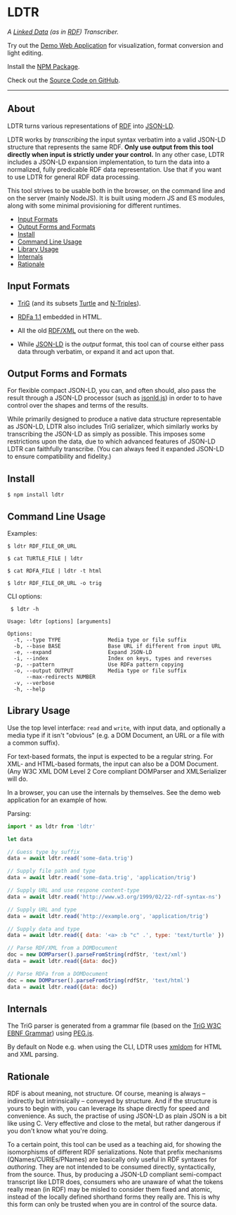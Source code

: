 # LDTR

*A [Linked Data](https://www.w3.org/wiki/LinkedData)
(as in [RDF](https://www.w3.org/RDF/)) Transcriber.*

Try out the [Demo Web Application](https://niklasl.github.io/ldtr/demo/?url=../test/data/lotr.ttl&edit=true)
for visualization, format conversion and light editing.

Install the [NPM Package](https://www.npmjs.com/package/ldtr).

Check out the [Source Code on GitHub](https://github.com/niklasl/ldtr).

----

## About

LDTR turns various representations of
[RDF](https://www.w3.org/TR/rdf11-primer/)
into
[JSON-LD](http://www.w3.org/TR/json-ld/).

LDTR works by *transcribing* the input syntax verbatim into a valid JSON-LD
structure that represents the same RDF. **Only use output from this tool
directly when input is strictly under your control.** In any other case, LDTR
includes a JSON-LD expansion implementation, to turn the data into a
normalized, fully predicable RDF data representation. Use that if you want to
use LDTR for general RDF data processing.

This tool strives to be usable both in the browser, on the command line and on
the server (mainly NodeJS). It is built using modern JS and ES modules, along
with some minimal provisioning for different runtimes.

* [Input Formats](#input-formats)
* [Output Forms and Formats](#output-forms-and-formats)
* [Install](#install)
* [Command Line Usage](#command-line-usage)
* [Library Usage](#library-usage)
* [Internals](#internals)
* [Rationale](#rationale)


## Input Formats

* [TriG](https://www.w3.org/TR/trig/) (and its subsets
  [Turtle](https://www.w3.org/TR/turtle/) and
  [N-Triples](https://www.w3.org/TR/n-triples/)).

* [RDFa 1.1](https://www.w3.org/TR/rdfa-primer/) embedded in HTML.

* All the old [RDF/XML](https://www.w3.org/TR/rdf-syntax-grammar/) out there on
  the web.

* While [JSON-LD](http://www.w3.org/TR/json-ld/) is the *output* format, this
  tool can of course either pass data through verbatim, or expand it and act
  upon that.

## Output Forms and Formats

For flexible compact JSON-LD, you can, and often should, also pass the result
through a JSON-LD processor (such as
[jsonld.js](https://github.com/digitalbazaar/jsonld.js)) in order to to have
control over the shapes and terms of the results.

While primarily designed to produce a native data structure representable as
JSON-LD, LDTR also includes TriG serializer, which similarly works by
transcribing the JSON-LD as simply as possible. This imposes some restrictions
upon the data, due to which advanced features of JSON-LD LDTR can faithfully
transcribe. (You can always feed it expanded JSON-LD to ensure compatibility
and fidelity.)

## Install

    $ npm install ldtr

## Command Line Usage

Examples:

    $ ldtr RDF_FILE_OR_URL

    $ cat TURTLE_FILE | ldtr

    $ cat RDFA_FILE | ldtr -t html

    $ ldtr RDF_FILE_OR_URL -o trig

CLI options:
```
 $ ldtr -h

Usage: ldtr [options] [arguments]

Options:
  -t, --type TYPE               Media type or file suffix
  -b, --base BASE               Base URL if different from input URL
  -e, --expand                  Expand JSON-LD
  -i, --index                   Index on keys, types and reverses
  -p, --pattern                 Use RDFa pattern copying
  -o, --output OUTPUT           Media type or file suffix
      --max-redirects NUMBER
  -v, --verbose
  -h, --help
```

## Library Usage

Use the top level interface: `read` and `write`, with input data, and
optionally a media type if it isn't "obvious" (e.g. a DOM Document, an URL or a
file with a common suffix).

For text-based formats, the input is expected to be a regular string. For XML-
and HTML-based formats, the input can also be a DOM Document. (Any W3C XML DOM
Level 2 Core compliant DOMParser and XMLSerializer will do.

In a browser, you can use the internals by themselves. See the demo web
application for an example of how.

Parsing:

```javascript
import * as ldtr from 'ldtr'

let data

// Guess type by suffix
data = await ldtr.read('some-data.trig')

// Supply file path and type
data = await ldtr.read('some-data.trig', 'application/trig')

// Supply URL and use respone content-type
data = await ldtr.read('http://www.w3.org/1999/02/22-rdf-syntax-ns')

// Supply URL and type
data = await ldtr.read('http://example.org', 'application/trig')

// Supply data and type
data = await ldtr.read({ data: '<a> :b "c" .', type: 'text/turtle' })

// Parse RDF/XML from a DOMDocument
doc = new DOMParser().parseFromString(rdfStr, 'text/xml')
data = await ldtr.read({data: doc})

// Parse RDFa from a DOMDocument
doc = new DOMParser().parseFromString(rdfStr, 'text/html')
data = await ldtr.read({data: doc})
```

## Internals

The TriG parser is generated from a grammar file (based on the
[TriG W3C EBNF Grammar](http://www.w3.org/TR/trig/#sec-grammar)) using
[PEG.js](http://pegjs.org/).

By default on Node e.g. when using the CLI, LDTR uses
[xmldom](https://github.com/jindw/xmldom) for HTML and XML parsing.

## Rationale

RDF is about meaning, not structure. Of course, meaning is always – indirectly
but intrinsically – conveyed by structure. And if the structure is yours to
begin with, you can leverage its shape directly for speed and convenience. As
such, the practise of using JSON-LD as plain JSON is a bit like using C. Very
effective and close to the metal, but rather dangerous if you don't know what
you're doing.

To a certain point, this tool can be used as a teaching aid, for showing the
isomorphisms of different RDF serializations. Note that prefix mechanisms
(QNames/CURIEs/PNames) are basically only useful in RDF syntaxes for
*authoring*. They are not intended to be consumed directly, syntactically, from
the source. Thus, by producing a JSON-LD compliant semi-compact transcript like
LDTR does, consumers who are unaware of what the tokens really mean (in RDF)
may be misled to consider them fixed and atomic, instead of the locally defined
shorthand forms they really are. This is why this form can only be trusted when
you are in control of the source data.

